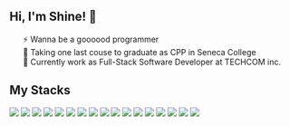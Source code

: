 <div>
  <h2>Hi, I'm Shine! 👋 </h2>
  <ul>
  ⚡ Wanna be a goooood programmer</br>
  🌱 Taking one last couse to graduate as CPP in Seneca College<br>
  👯 Currently work as Full-Stack Software Developer at TECHCOM inc.<br>    
  </ul>
</div>
<div>
  <h2>My Stacks</h2>
  
  <img src="https://img.shields.io/badge/cplusplus-00599c?style=for-the-badge&logo=cplusplus&logoColor=white">
  <img src="https://img.shields.io/badge/php-5C2D91?style=for-the-badge&logo=php&logoColor=white">
  <img src="https://img.shields.io/badge/java-F80000?style=for-the-badge&logo=java&logoColor=black">
  <img src="https://img.shields.io/badge/c-A8B9CC?style=for-the-badge&logo=c&logoColor=black">
  <img src="https://img.shields.io/badge/shellscript-21B352?style=for-the-badge&logo=shell&logoColor=white">
  <img src="https://img.shields.io/badge/oracle-F80000?style=for-the-badge&logo=oracle&logoColor=white">
  <img src="https://img.shields.io/badge/css3-1572B6?style=for-the-badge&logo=css3&logoColor=white">
  <img src="https://img.shields.io/badge/html5-E34F26?style=for-the-badge&logo=html5&logoColor=white">
  <img src="https://img.shields.io/badge/javascript-F7DF1E?style=for-the-badge&logo=javascript&logoColor=black">
  <img src="https://img.shields.io/badge/eclipseide-2C2255?style=for-the-badge&logo=eclipseide&logoColor=white">
  <img src="https://img.shields.io/badge/visualstudiocode-007ACC?style=for-the-badge&logo=visualstudiocode&logoColor=white">
  <img src="https://img.shields.io/badge/visualstudio-5C2D91?style=for-the-badge&logo=visualstudio&logoColor=white">
  <img src="https://img.shields.io/badge/mysql-4479A1?style=for-the-badge&logo=mysql&logoColor=white">
  <img src="https://img.shields.io/badge/linux-FCC624?style=for-the-badge&logo=linux&logoColor=black">
  <img src="https://img.shields.io/badge/github-181717?style=for-the-badge&logo=github&logoColor=white">
  <img src="https://img.shields.io/badge/git-F05032?style=for-the-badge&logo=git&logoColor=white">
  <img src="https://img.shields.io/badge/microsoftoffice-D83B01?style=for-the-badge&logo=microsoftoffice&logoColor=white">
</div>


<!--
**vanthalos/vanthalos** is a ✨ _special_ ✨ repository because its `README.md` (this file) appears on your GitHub profile.

Here are some ideas to get you started:

- 🔭 I’m currently working on ...
- 🌱 I’m currently learning ...
- 👯 I’m looking to collaborate on ...
- 🤔 I’m looking for help with ...
- 💬 Ask me about ...
- 📫 How to reach me: ...
- 😄 Pronouns: ...
- ⚡ Fun fact: ...
-->
